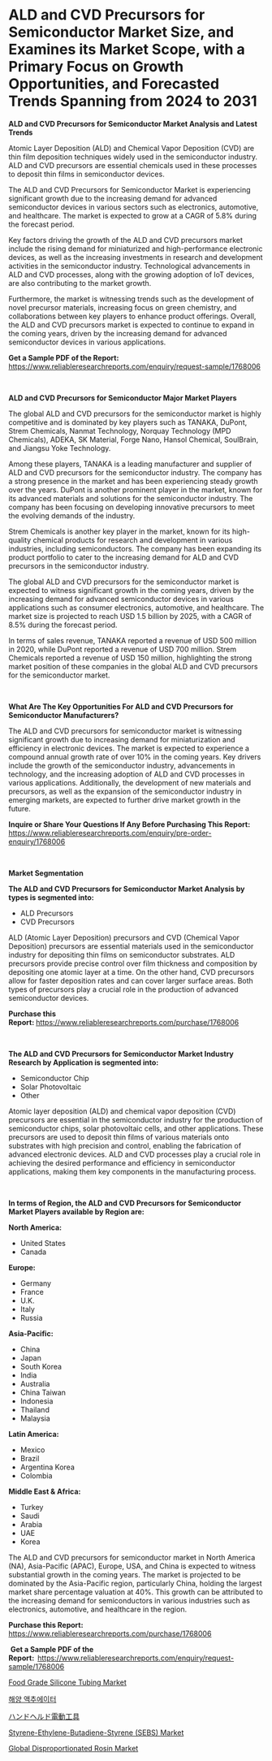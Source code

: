 <p><h1>ALD and CVD Precursors for Semiconductor Market Size, and Examines its Market Scope, with a Primary Focus on Growth Opportunities, and Forecasted Trends Spanning from 2024 to 2031</h1></p><p><strong>ALD and CVD Precursors for Semiconductor Market Analysis and Latest Trends</strong></p>
<p><p>Atomic Layer Deposition (ALD) and Chemical Vapor Deposition (CVD) are thin film deposition techniques widely used in the semiconductor industry. ALD and CVD precursors are essential chemicals used in these processes to deposit thin films in semiconductor devices.</p><p>The ALD and CVD Precursors for Semiconductor Market is experiencing significant growth due to the increasing demand for advanced semiconductor devices in various sectors such as electronics, automotive, and healthcare. The market is expected to grow at a CAGR of 5.8% during the forecast period.</p><p>Key factors driving the growth of the ALD and CVD precursors market include the rising demand for miniaturized and high-performance electronic devices, as well as the increasing investments in research and development activities in the semiconductor industry. Technological advancements in ALD and CVD processes, along with the growing adoption of IoT devices, are also contributing to the market growth.</p><p>Furthermore, the market is witnessing trends such as the development of novel precursor materials, increasing focus on green chemistry, and collaborations between key players to enhance product offerings. Overall, the ALD and CVD precursors market is expected to continue to expand in the coming years, driven by the increasing demand for advanced semiconductor devices in various applications.</p></p>
<p><strong>Get a Sample PDF of the Report:&nbsp;</strong> <a href="https://www.reliableresearchreports.com/enquiry/request-sample/1768006">https://www.reliableresearchreports.com/enquiry/request-sample/1768006</a></p>
<p>&nbsp;</p>
<p><strong>ALD and CVD Precursors for Semiconductor Major Market Players</strong></p>
<p><p>The global ALD and CVD precursors for the semiconductor market is highly competitive and is dominated by key players such as TANAKA, DuPont, Strem Chemicals, Nanmat Technology, Norquay Technology (MPD Chemicals), ADEKA, SK Material, Forge Nano, Hansol Chemical, SoulBrain, and Jiangsu Yoke Technology.</p><p>Among these players, TANAKA is a leading manufacturer and supplier of ALD and CVD precursors for the semiconductor industry. The company has a strong presence in the market and has been experiencing steady growth over the years. DuPont is another prominent player in the market, known for its advanced materials and solutions for the semiconductor industry. The company has been focusing on developing innovative precursors to meet the evolving demands of the industry.</p><p>Strem Chemicals is another key player in the market, known for its high-quality chemical products for research and development in various industries, including semiconductors. The company has been expanding its product portfolio to cater to the increasing demand for ALD and CVD precursors in the semiconductor industry.</p><p>The global ALD and CVD precursors for the semiconductor market is expected to witness significant growth in the coming years, driven by the increasing demand for advanced semiconductor devices in various applications such as consumer electronics, automotive, and healthcare. The market size is projected to reach USD 1.5 billion by 2025, with a CAGR of 8.5% during the forecast period.</p><p>In terms of sales revenue, TANAKA reported a revenue of USD 500 million in 2020, while DuPont reported a revenue of USD 700 million. Strem Chemicals reported a revenue of USD 150 million, highlighting the strong market position of these companies in the global ALD and CVD precursors for the semiconductor market.</p></p>
<p>&nbsp;</p>
<p><strong>What Are The Key Opportunities For ALD and CVD Precursors for Semiconductor Manufacturers?</strong></p>
<p><p>The ALD and CVD precursors for semiconductor market is witnessing significant growth due to increasing demand for miniaturization and efficiency in electronic devices. The market is expected to experience a compound annual growth rate of over 10% in the coming years. Key drivers include the growth of the semiconductor industry, advancements in technology, and the increasing adoption of ALD and CVD processes in various applications. Additionally, the development of new materials and precursors, as well as the expansion of the semiconductor industry in emerging markets, are expected to further drive market growth in the future.</p></p>
<p><strong>Inquire or Share Your Questions If Any Before Purchasing This Report:</strong> <a href="https://www.reliableresearchreports.com/enquiry/pre-order-enquiry/1768006">https://www.reliableresearchreports.com/enquiry/pre-order-enquiry/1768006</a></p>
<p>&nbsp;</p>
<p><strong>Market Segmentation</strong></p>
<p><strong>The ALD and CVD Precursors for Semiconductor Market Analysis by types is segmented into:</strong></p>
<p><ul><li>ALD Precursors</li><li>CVD Precursors</li></ul></p>
<p><p>ALD (Atomic Layer Deposition) precursors and CVD (Chemical Vapor Deposition) precursors are essential materials used in the semiconductor industry for depositing thin films on semiconductor substrates. ALD precursors provide precise control over film thickness and composition by depositing one atomic layer at a time. On the other hand, CVD precursors allow for faster deposition rates and can cover larger surface areas. Both types of precursors play a crucial role in the production of advanced semiconductor devices.</p></p>
<p><strong>Purchase this Report:&nbsp;</strong><a href="https://www.reliableresearchreports.com/purchase/1768006">https://www.reliableresearchreports.com/purchase/1768006</a></p>
<p>&nbsp;</p>
<p><strong>The ALD and CVD Precursors for Semiconductor Market Industry Research by Application is segmented into:</strong></p>
<p><ul><li>Semiconductor Chip</li><li>Solar Photovoltaic</li><li>Other</li></ul></p>
<p><p>Atomic layer deposition (ALD) and chemical vapor deposition (CVD) precursors are essential in the semiconductor industry for the production of semiconductor chips, solar photovoltaic cells, and other applications. These precursors are used to deposit thin films of various materials onto substrates with high precision and control, enabling the fabrication of advanced electronic devices. ALD and CVD processes play a crucial role in achieving the desired performance and efficiency in semiconductor applications, making them key components in the manufacturing process.</p></p>
<p>&nbsp;</p>
<p><strong>In terms of Region, the ALD and CVD Precursors for Semiconductor Market Players available by Region are:</strong></p>
<p>
    <p> <strong> North America: </strong>
        <ul>
            <li>United States</li>
            <li>Canada</li>
        </ul>
        </p> 
    <p> <strong> Europe: </strong>
        <ul>
            <li>Germany</li>
            <li>France</li>
            <li>U.K.</li>
            <li>Italy</li>
            <li>Russia</li>
        </ul>
        </p> 
    <p> <strong> Asia-Pacific: </strong>
        <ul>
            <li>China</li>
            <li>Japan</li>
            <li>South Korea</li>
            <li>India</li>
            <li>Australia</li>
            <li>China Taiwan</li>
            <li>Indonesia</li>
            <li>Thailand</li>
            <li>Malaysia</li>
        </ul>
        </p> 
    <p> <strong> Latin America: </strong>
        <ul>
            <li>Mexico</li>
            <li>Brazil</li>
            <li>Argentina Korea</li>
            <li>Colombia</li>
        </ul>
        </p> 
    <p> <strong> Middle East & Africa: </strong>
        <ul>
            <li>Turkey</li>
            <li>Saudi</li>
            <li>Arabia</li>
            <li>UAE</li>
            <li>Korea</li>
        </ul>
    </p>
    </p>
<p><p>The ALD and CVD precursors for semiconductor market in North America (NA), Asia-Pacific (APAC), Europe, USA, and China is expected to witness substantial growth in the coming years. The market is projected to be dominated by the Asia-Pacific region, particularly China, holding the largest market share percentage valuation at 40%. This growth can be attributed to the increasing demand for semiconductors in various industries such as electronics, automotive, and healthcare in the region.</p></p>
<p><strong>Purchase this Report: </strong><a href="https://www.reliableresearchreports.com/purchase/1768006">https://www.reliableresearchreports.com/purchase/1768006</a></p>
<p>&nbsp;<strong>Get a Sample PDF of the Report:&nbsp;&nbsp;</strong><a href="https://www.reliableresearchreports.com/enquiry/request-sample/1768006">https://www.reliableresearchreports.com/enquiry/request-sample/1768006</a></p>
<p><strong></strong></p>
<p><p><a href="https://github.com/sonuprakash1/Market-Research-Report-List-1/blob/main/food-grade-silicone-tubing-market.md">Food Grade Silicone Tubing Market</a></p><p><a href="https://github.com/trmesnao7959541/Market-Research-Report-List-1/blob/main/1697144482.md">해양 액추에이터</a></p><p><a href="https://github.com/xnljig2898992/Market-Research-Report-List-1/blob/main/6641378790.md">ハンドヘルド電動工具</a></p><p><a href="https://issuu.com/reportprime-2/docs/styrene-ethylene-butadiene-styrene-sebs-market-siz">Styrene-Ethylene-Butadiene-Styrene (SEBS) Market</a></p><p><a href="https://issuu.com/reportprime-2/docs/global-disproportionated-rosin-market-size-2030.pp">Global Disproportionated Rosin Market</a></p></p>